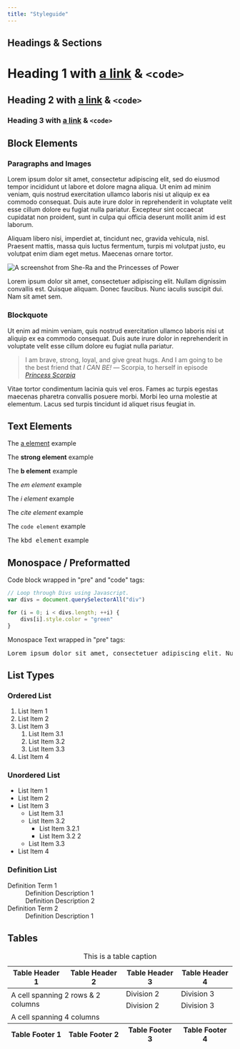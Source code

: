 ```yaml
---
title: "Styleguide"
---
```


## Headings & Sections

<h1 role="presentation">Heading 1 with <a href="#">a link</a> &amp; <code>&lt;code&gt;</code></h1>
<h2 role="presentation">Heading 2 with <a href="#">a link</a> &amp; <code>&lt;code&gt;</code></h2>
<h3 role="presentation">Heading 3 with <a href="#">a link</a> &amp; <code>&lt;code&gt;</code></h3>

## Block Elements

### Paragraphs and Images

Lorem ipsum dolor sit amet, consectetur adipiscing elit, sed do eiusmod tempor incididunt ut labore et dolore magna aliqua. Ut enim ad minim veniam, quis nostrud exercitation ullamco laboris nisi ut aliquip ex ea commodo consequat. Duis aute irure dolor in reprehenderit in voluptate velit esse cillum dolore eu fugiat nulla pariatur. Excepteur sint occaecat cupidatat non proident, sunt in culpa qui officia deserunt mollit anim id est laborum.

Aliquam libero nisi, imperdiet at, tincidunt nec, gravida vehicula, nisl. Praesent mattis, massa quis luctus fermentum, turpis mi volutpat justo, eu volutpat enim diam eget metus. Maecenas ornare tortor.

![A screenshot from She-Ra and the Princesses of Power](https://shera.gay/gay.jpeg)

Lorem ipsum dolor sit amet, consectetuer adipiscing elit. Nullam dignissim convallis est. Quisque aliquam. Donec faucibus. Nunc iaculis suscipit dui. Nam sit amet sem.

### Blockquote

Ut enim ad minim veniam, quis nostrud exercitation ullamco laboris nisi ut aliquip ex ea commodo consequat. Duis aute irure dolor in reprehenderit in voluptate velit esse cillum dolore eu fugiat nulla pariatur.

> I am brave, strong, loyal, and give great hugs. And I am going to be the best friend that _I CAN BE!_
> — Scorpia, to herself in episode <cite><a href="https://she-raandtheprincessesofpower.fandom.com/wiki/Scorpia">Princess Scorpia</a></cite>

Vitae tortor condimentum lacinia quis vel eros. Fames ac turpis egestas maecenas pharetra convallis posuere morbi. Morbi leo urna molestie at elementum. Lacus sed turpis tincidunt id aliquet risus feugiat in.

## Text Elements

The [a element](#) example

The **strong element** example

The **b element** example

The _em element_ example

The _i element_ example

The <cite>cite element</cite> example

The `code element` example

The <kbd>kbd element</kbd> example

## Monospace / Preformatted

Code block wrapped in "pre" and "code" tags:

```javascript
// Loop through Divs using Javascript.
var divs = document.querySelectorAll("div")

for (i = 0; i < divs.length; ++i) {
	divs[i].style.color = "green"
}
```

Monospace Text wrapped in "pre" tags:

<pre>Lorem ipsum dolor sit amet, consectetuer adipiscing elit. Nullam dignissim convallis est. Quisque aliquam. Donec faucibus. Nunc iaculis suscipit dui. Nam sit amet sem. Aliquam libero nisi, imperdiet at, tincidunt nec, gravida vehicula, nisl.</pre>

## List Types

### Ordered List

1. List Item 1
2. List Item 2
3. List Item 3
   1. List Item 3.1
   2. List Item 3.2
   3. List Item 3.3
4. List Item 4

### Unordered List

- List Item 1
- List Item 2
- List Item 3
  - List Item 3.1
  - List Item 3.2
    - List Item 3.2.1
    - List Item 3.2 2
  - List Item 3.3
- List Item 4

### Definition List

<dl>
	<dt>Definition Term 1</dt>
	<dd>Definition Description 1</dd>
	<dd>Definition Description 2</dd>
	<dt>Definition Term 2</dt>
	<dd>Definition Description 1</dd>
</dl>

## Tables

<table>
	<caption>This is a table caption</caption>
	<thead>
		<tr>
			<th>Table Header 1</th>
			<th>Table Header 2</th>
			<th>Table Header 3</th>
			<th>Table Header 4</th>
		</tr>
	</thead>
	<tbody>
		<tr> 
			<td colspan="2" rowspan="2">A cell spanning 2 rows & 2 columns</td>
			<td>Division 2</td>
			<td>Division 3</td>
		</tr>
		<tr>
			<td>Division 2</td>
			<td>Division 3</td>
		</tr>
		<tr>
			<td colspan="4">A cell spanning 4 columns</td>
		</tr>
	</tbody>
	<tfoot>
		<tr>
			<th>Table Footer 1</th>
			<th>Table Footer 2</th>
			<th>Table Footer 3</th>
			<th>Table Footer 4</th>
		</tr>
	</tfoot>
</table>

